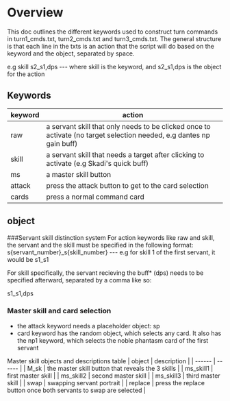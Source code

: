# Overview 

This doc outlines the different keywords used to construct turn commands in turn1_cmds.txt, turn2_cmds.txt and turn3_cmds.txt. The general structure is that each line in the txts is an action that the script will do based on the keyword and the object, separated by space. 

e.g skill s2_s1,dps --- where skill is the keyword, and s2_s1,dps is the object for the action

## Keywords

| keyword | action |
| ------ | ------ |
| raw | a servant skill that only needs to be clicked once to activate (no target selection needed, e.g dantes np gain buff) |
| skill | a servant skill that needs a target after clicking to activate (e.g Skadi's quick buff) |
| ms | a master skill button |
| attack | press the attack button to get to the card selection |
| cards | press a normal command card |

## object 

###Servant skill distinction system
For action keywords like raw and skill, the servant and the skill must be specified in the following format: 
s{servant_number}_s{skill_number} --- e.g for skill 1 of the first servant, it would be s1_s1

For skill specifically, the servant recieving the buff* (dps) needs to be specified afterward, separated by a comma like so: 

s1_s1,dps

### Master skill and card selection 
* the attack keyword needs a placeholder object: sp 
* card keyword has the random object, which selects any card. It also has the np1 keyword, which selects the noble phantasm card of the first servant 

Master skill objects and descriptions table
| object | description |
| ------ | ------ |
| M_sk | the master skill button that reveals the 3 skills  |
| ms_skill1 | first master skill |
| ms_skill2 | second master skill |
| ms_skill3 | third master skill |
| swap | swapping servant portrait |
| replace | press the replace button once both servants to swap are selected |







